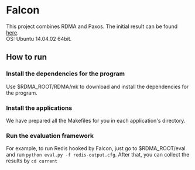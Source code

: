 # Falcon
This project combines RDMA and Paxos.
The initial result can be found [here](https://docs.google.com/spreadsheets/d/1bB1ziyoOpZQcXgyRxoR0OVqBlsNvFQkdMDKVOlDBzoI/edit?ts=574fd15f#gid=1663801845.).  
OS: Ubuntu 14.04.02 64bit.
## How to run
### Install the dependencies for the program
Use $RDMA_ROOT/RDMA/mk to download and install the dependencies for the program.
### Install the applications
We have prepared all the Makefiles for you in each application's directory.
### Run the evaluation framework
For example, to run Redis hooked by Falcon, just go to $RDMA_ROOT/eval and run `python eval.py -f redis-output.cfg`. After that, you can collect the results by `cd current`
